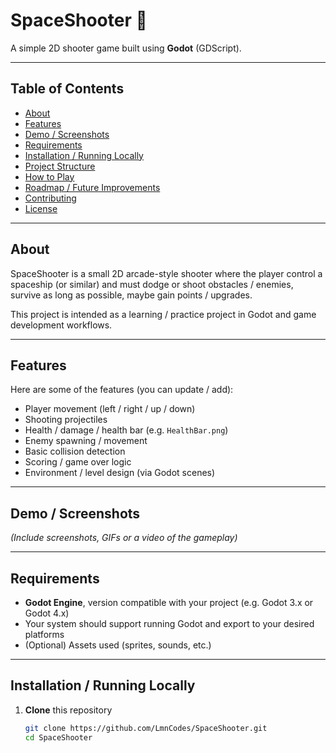 # SpaceShooter 🚀

A simple 2D shooter game built using **Godot** (GDScript).

---

## Table of Contents

- [About](#about)  
- [Features](#features)  
- [Demo / Screenshots](#demo--screenshots)  
- [Requirements](#requirements)  
- [Installation / Running Locally](#installation--running-locally)  
- [Project Structure](#project-structure)  
- [How to Play](#how-to-play)  
- [Roadmap / Future Improvements](#roadmap--future-improvements)  
- [Contributing](#contributing)  
- [License](#license)

---

## About

SpaceShooter is a small 2D arcade-style shooter where the player control a spaceship (or similar) and must dodge or shoot obstacles / enemies, survive as long as possible, maybe gain points / upgrades.  

This project is intended as a learning / practice project in Godot and game development workflows.

---

## Features

Here are some of the features (you can update / add):

- Player movement (left / right / up / down)  
- Shooting projectiles  
- Health / damage / health bar (e.g. `HealthBar.png`)  
- Enemy spawning / movement  
- Basic collision detection  
- Scoring / game over logic  
- Environment / level design (via Godot scenes)  

---

## Demo / Screenshots

_(Include screenshots, GIFs or a video of the gameplay)_


---

## Requirements

- **Godot Engine**, version compatible with your project (e.g. Godot 3.x or Godot 4.x)  
- Your system should support running Godot and export to your desired platforms  
- (Optional) Assets used (sprites, sounds, etc.)

---

## Installation / Running Locally

1. **Clone** this repository  
   ```bash
   git clone https://github.com/LmnCodes/SpaceShooter.git
   cd SpaceShooter
   ```

